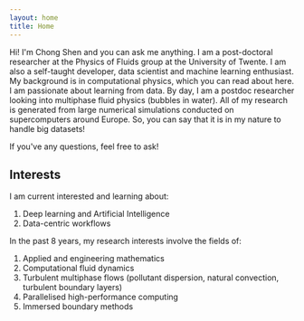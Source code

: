 ```yaml
---
layout: home
title: Home
---
```


Hi! I'm Chong Shen and you can ask me anything. I am a post-doctoral researcher at the Physics of Fluids group at the University of Twente. I am also a self-taught developer, data scientist and machine learning enthusiast. My background is in computational physics, which you can read about here. I am passionate about learning from data. By day, I am a postdoc researcher looking into multiphase fluid physics (bubbles in water). All of my research is generated from large numerical simulations conducted on supercomputers around Europe. So, you can say that it is in my nature to handle big datasets!

If you've any questions, feel free to ask!

## Interests
I am current interested and learning about:
1. Deep learning and Artificial Intelligence
2. Data-centric workflows


In the past 8 years, my research interests involve the fields of:
1. Applied and engineering mathematics
2. Computational fluid dynamics
3. Turbulent multiphase flows (pollutant dispersion, natural convection, turbulent boundary layers)
4. Parallelised high-performance computing
5. Immersed boundary methods

<!-- <h1>
    {{ "Hello World!" | downcase }}
</h1> -->